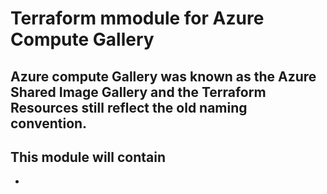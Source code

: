 # Terraform mmodule for Azure Compute Gallery

## Azure compute Gallery was known as the Azure Shared Image Gallery and the Terraform Resources still reflect the old naming convention.

## This module will contain
-   